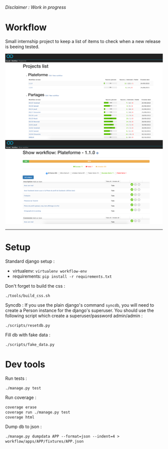 *Disclaimer : Work in progress*

# Workflow

Small internship project to keep a list of items to check when a new release is beeing tested.

![screenshot](screenshot.png)
![screenshot](screenshot2.png)

-----

# Setup

Standard django setup :
* virtualenv: `virtualenv workflow-env`
* requirements: `pip install -r requirements.txt`

Don't forget to build the css :

    ./tools/build_css.sh

Syncdb :
If you use the plain django's command `syncdb`, you will need to create a Person instance for the django's superuser. You should use the following script which create a superuser/password admin/admin  :

    ./scripts/resetdb.py

Fill db with fake data :

    ./scripts/fake_data.py

# Dev tools

Run tests :

    ./manage.py test

Run coverage :

    coverage erase
    coverage run ./manage.py test
    coverage html

Dump db to json :

    ./manage.py dumpdata APP --format=json --indent=4 > workflow/apps/APP/fixtures/APP.json

